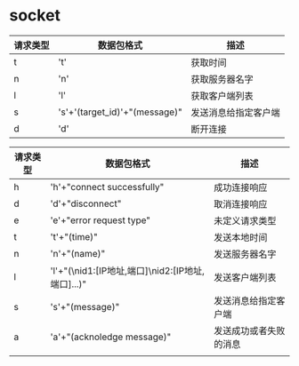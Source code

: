# socket

| 请求类型 | 数据包格式                    | 描述                 |
| -------- | ----------------------------- | -------------------- |
| t        | 't'                           | 获取时间             |
| n        | 'n'                           | 获取服务器名字       |
| l        | 'l'                           | 获取客户端列表       |
| s        | 's'+'(target_id)'+"(message)" | 发送消息给指定客户端 |
| d        | 'd'                           | 断开连接             |


| 请求类型 | 数据包格式                                        | 描述                   |
| -------- | ------------------------------------------------- | ---------------------- |
| h        | 'h'+"connect successfully"                        | 成功连接响应           |
| d        | 'd'+"disconnect"                                  | 取消连接响应           |
| e        | 'e'+"error request type"                          | 未定义请求类型         |
| t        | 't'+"(time)"                                      | 发送本地时间           |
| n        | 'n'+"(name)"                                      | 发送服务器名字         |
| l        | 'l'+"(\nid1:[IP地址,端口]\nid2:[IP地址,端口]...)" | 发送客户端列表         |
| s        | 's'+"(message)"                                   | 发送消息给指定客户端   |
| a        | 'a'+"(acknoledge message)"                        | 发送成功或者失败的消息 |
|          |                                                   |                        |





















